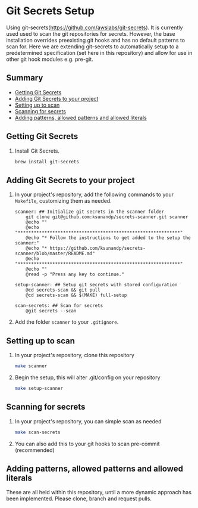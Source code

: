 # Git Secrets Setup

Using git-secrets(https://github.com/awslabs/git-secrets). It is currently used used to scan the git repositories for secrets.
However, the base installation overrides preexisting git hooks and has no default patterns to scan for.
Here we are extending git-secrets to automatically setup to a predetermined specification (set here in this repository) and allow for use in other git hook modules e.g. pre-git.


## Summary

 * [Getting Git Secrets](#getting-git-secrets)
 * [Adding Git Secrets to your project](#adding-git-secrets-to-your-project)
 * [Setting up to scan](#setting-up-to-scan)
 * [Scanning for secrets](#scanning-for-secrets)
 * [Adding patterns, allowed patterns and allowed literals](#adding-patterns-allowed-patterns-and-allowed-literals)


## Getting Git Secrets

1. 	Install Git Secrets.

	```bash
	brew install git-secrets
	```


## Adding Git Secrets to your project

1.  In your project's repository, add the following commands to your `Makefile`, customizing
	them as needed.

	```make
	scanner: ## Initialize git secrets in the scanner folder
		git clone git@github.com:ksunandp/secrets-scanner.git scanner
		@echo ""
		@echo "*************************************************************"
		@echo "* Follow the instructions to get added to the setup the scanner:"
		@echo "* https://github.com/ksunandp/secrets-scanner/blob/master/README.md"
		@echo "*************************************************************"
		@echo ""
		@read -p "Press any key to continue."

    setup-scanner: ## Setup git secrets with stored configuration
	    @cd secrets-scan && git pull
	    @cd secrets-scan && $(MAKE) full-setup

    scan-secrets: ## Scan for secrets
        @git secrets --scan
	```

3.	Add the folder `scanner` to your `.gitignore`.


## Setting up to scan

1.  In your project's repository, clone this repository

    ```bash
    make scanner
    ```

2.  Begin the setup, this will alter .git/config on your repository

    ```bash
    make setup-scanner
    ```


## Scanning for secrets

1.  In your project's repository, you can simple scan as needed

    ```bash
    make scan-secrets
    ```

2.  You can also add this to your git hooks to scan pre-commit (recommended)


## Adding patterns, allowed patterns and allowed literals

These are all held within this repository, until a more dynamic approach has been implemented. Please clone, branch and request pulls.
